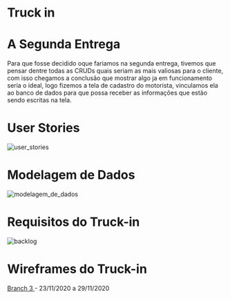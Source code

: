# Truck in

# A Segunda Entrega

Para que fosse decidido oque fariamos na segunda entrega, tivemos que pensar dentre todas as CRUDs quais seriam as mais valiosas para o cliente, com isso chegamos a conclusão que mostrar algo ja em funcionamento seria o ideal, logo fizemos a tela de cadastro do motorista, vinculamos ela ao banco de dados para que possa receber as informações que estão sendo escritas na tela.

# User Stories


![user_stories](https://github.com/DanVargaa/Truck-in/blob/master/readme-assets/user%20stories.PNG)


# Modelagem de Dados


![modelagem_de_dados](https://github.com/DanVargaa/Truck-in/blob/master/readme-assets/modelagem%20de%20dados.PNG)


# Requisitos do Truck-in


![backlog](https://github.com/DanVargaa/Truck-in/blob/master/readme-assets/backlog.PNG)


# Wireframes do Truck-in

<a href='https://github.com/DanVargaa/Truck-in/tree/sprint_3'> Branch 3 </a>-
23/11/2020 a 29/11/2020	





